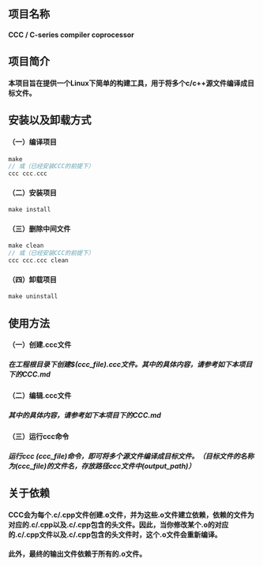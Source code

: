 ## 项目名称 
#### CCC / C-series compiler coprocessor

## 项目简介
#### 本项目旨在提供一个Linux下简单的构建工具，用于将多个c/c++源文件编译成目标文件。
 
## 安装以及卸载方式
#### （一）编译项目  
```c
make 
// 或（已经安装CCC的前提下）
ccc ccc.ccc
```
#### （二）安装项目
```c
make install
```
#### （三）删除中间文件
```c
make clean
// 或（已经安装CCC的前提下）
ccc ccc.ccc clean
```
#### （四）卸载项目
```c
make uninstall
``` 


## 使用方法
#### （一）创建.ccc文件
##### 在工程根目录下创建\$(ccc_file).ccc文件。其中的具体内容，请参考如下本项目下的CCC.md
#### （二）编辑.ccc文件  
##### 其中的具体内容，请参考如下本项目下的CCC.md
#### （三）运行ccc命令
##### 运行ccc (ccc_file)命令，即可将多个源文件编译成目标文件。（目标文件的名称为(ccc_file)的文件名，存放路径ccc文件中(output_path)）
<!--#### （四）删除中间文件-->
<!--##### 运行ccc $(ccc_file) clean命令，即可删除中间文件。-->


## 关于依赖
#### CCC会为每个.c/.cpp文件创建.o文件，并为这些.o文件建立依赖，依赖的文件为对应的.c/.cpp以及.c/.cpp包含的头文件。因此，当你修改某个.o的对应的.c/.cpp文件以及.c/.cpp包含的头文件时，这个.o文件会重新编译。
#### 此外，最终的输出文件依赖于所有的.o文件。